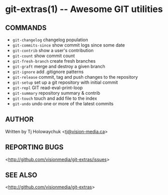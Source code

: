 git-extras(1) -- Awesome GIT utilities
=================================

## COMMANDS

   - `git-changelog` changelog population
   - `git-commits-since` show commit logs since some date
   - `git-contrib` show a user's contribution
   - `git-count` show commit count
   - `git-fresh-branch` create fresh branches
   - `git-graft` merge and destroy a given branch
   - `git-ignore` add .gitignore patterns
   - `git-release` commit, tag and push changes to the repository
   - `git-setup` set up a git repository with initial commit
   - `git-repl` GIT read-eval-print-loop
   - `git-summary` repository summary & contrib
   - `git-touch` touch and add file to the index
   - `git-undo` undo one or more of the latest commits

## AUTHOR

Written by Tj Holowaychuk &lt;<tj@vision-media.ca>&gt;

## REPORTING BUGS

&lt;<http://github.com/visionmedia/git-extras/issues>&gt;

## SEE ALSO

&lt;<http://github.com/visionmedia/git-extras>&gt;
